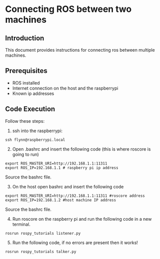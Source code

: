 # Connecting ROS between two machines

## Introduction

This document provides instructions for connecting ros between multiple machines.

## Prerequisites

- ROS installed
- Internet connection on the host and the raspberrypi
- Known ip addresses

## Code Execution

Follow these steps:

1. ssh into the raspberrypi:
```
ssh flynn@raspberrypi.local
```
2. Open .bashrc and insert the following code (this is where roscore is going to run)
```
export ROS_MASTER_URI=http://192.168.1.1:11311
export ROS_IP=192.168.1.1 # raspberry pi ip address
```
Source the bashrc file.

3. On the host open bashrc and insert the following code
```
export ROS_MASTER_URI=http://192.168.1.1:11311 #roscore address 
export ROS_IP=192.168.1.2 #host machine IP address 
```
Source the bashrc file.

4. Run roscore on the raspberry pi and run the following code in a new terminal.
```
rosrun rospy_tutorials listener.py
```
5. Run the following code, if no errors are present then it works!
```
rosrun rospy_tutorials talker.py
```
